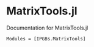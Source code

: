 # MatrixTools.jl
Documentation for MatrixTools.jl

```@autodocs
Modules = [IPGBs.MatrixTools]
```
    
